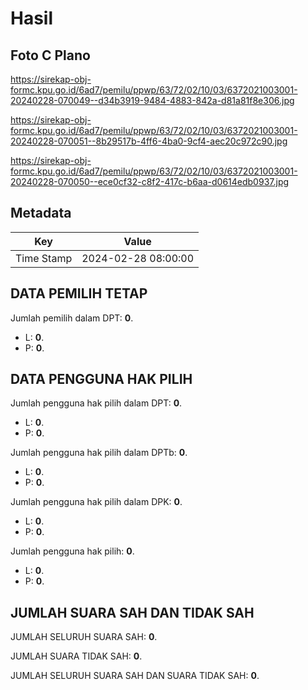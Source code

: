 # Hasil

## Foto C Plano

https://sirekap-obj-formc.kpu.go.id/6ad7/pemilu/ppwp/63/72/02/10/03/6372021003001-20240228-070049--d34b3919-9484-4883-842a-d81a81f8e306.jpg

https://sirekap-obj-formc.kpu.go.id/6ad7/pemilu/ppwp/63/72/02/10/03/6372021003001-20240228-070051--8b29517b-4ff6-4ba0-9cf4-aec20c972c90.jpg

https://sirekap-obj-formc.kpu.go.id/6ad7/pemilu/ppwp/63/72/02/10/03/6372021003001-20240228-070050--ece0cf32-c8f2-417c-b6aa-d0614edb0937.jpg


## Metadata

| Key        | Value               |
| ---------- | ------------------- |
| Time Stamp | 2024-02-28 08:00:00 |


## DATA PEMILIH TETAP

Jumlah pemilih dalam DPT: **0**.
 * L: **0**.
 * P: **0**.

## DATA PENGGUNA HAK PILIH

Jumlah pengguna hak pilih dalam DPT: **0**.
 * L: **0**.
 * P: **0**.

Jumlah pengguna hak pilih dalam DPTb: **0**.
 * L: **0**.
 * P: **0**.

Jumlah pengguna hak pilih dalam DPK: **0**.
 * L: **0**.
 * P: **0**.

Jumlah pengguna hak pilih: **0**.
 * L: **0**.
 * P: **0**.

## JUMLAH SUARA SAH DAN TIDAK SAH

JUMLAH SELURUH SUARA SAH: **0**.

JUMLAH SUARA TIDAK SAH: **0**.

JUMLAH SELURUH SUARA SAH DAN SUARA TIDAK SAH: **0**.


